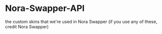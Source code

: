# Nora-Swapper-API
the custom skins that we're used in Nora Swapper  (if you use any of these, credit Nora Swapper)
